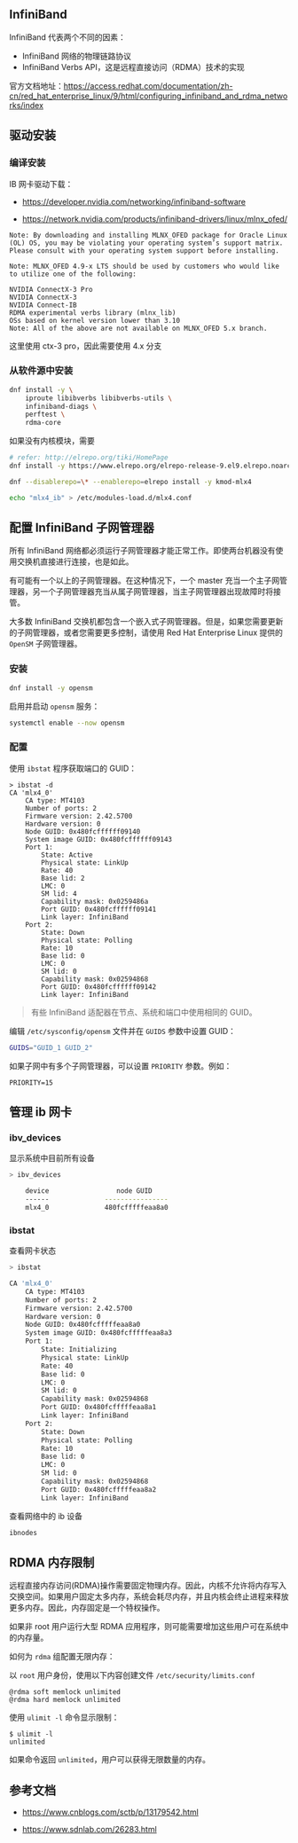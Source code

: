 
## InfiniBand

InfiniBand 代表两个不同的因素：

- InfiniBand 网络的物理链路协议
- InfiniBand Verbs API，这是远程直接访问（RDMA）技术的实现

官方文档地址：<https://access.redhat.com/documentation/zh-cn/red_hat_enterprise_linux/9/html/configuring_infiniband_and_rdma_networks/index>

## 驱动安装

### 编译安装

IB 网卡驱动下载：

- <https://developer.nvidia.com/networking/infiniband-software>

- <https://network.nvidia.com/products/infiniband-drivers/linux/mlnx_ofed/>

```
Note: By downloading and installing MLNX_OFED package for Oracle Linux (OL) OS, you may be violating your operating system’s support matrix. Please consult with your operating system support before installing.

Note: MLNX_OFED 4.9-x LTS should be used by customers who would like to utilize one of the following:

NVIDIA ConnectX-3 Pro
NVIDIA ConnectX-3
NVIDIA Connect-IB
RDMA experimental verbs library (mlnx_lib)
OSs based on kernel version lower than 3.10
Note: All of the above are not available on MLNX_OFED 5.x branch.
```

这里使用 ctx-3 pro，因此需要使用 4.x 分支

### 从软件源中安装

````bash
dnf install -y \
	iproute libibverbs libibverbs-utils \
	infiniband-diags \
	perftest \
	rdma-core
````

如果没有内核模块，需要

```bash
# refer: http://elrepo.org/tiki/HomePage
dnf install -y https://www.elrepo.org/elrepo-release-9.el9.elrepo.noarch.rpm

dnf --disablerepo=\* --enablerepo=elrepo install -y kmod-mlx4

echo "mlx4_ib" > /etc/modules-load.d/mlx4.conf
```

## 配置 InfiniBand 子网管理器

所有 InfiniBand 网络都必须运行子网管理器才能正常工作。即使两台机器没有使用交换机直接进行连接，也是如此。

有可能有一个以上的子网管理器。在这种情况下，一个 master 充当一个主子网管理器，另一个子网管理器充当从属子网管理器，当主子网管理器出现故障时将接管。

大多数 InfiniBand 交换机都包含一个嵌入式子网管理器。但是，如果您需要更新的子网管理器，或者您需要更多控制，请使用 Red Hat Enterprise Linux 提供的 `OpenSM` 子网管理器。

### 安装

```bash
dnf install -y opensm
```

启用并启动 `opensm` 服务：

```bash
systemctl enable --now opensm
```

### 配置 

使用 `ibstat` 程序获取端口的 GUID：

```
> ibstat -d
CA 'mlx4_0'
	CA type: MT4103
	Number of ports: 2
	Firmware version: 2.42.5700
	Hardware version: 0
	Node GUID: 0x480fcffffff09140
	System image GUID: 0x480fcffffff09143
	Port 1:
		State: Active
		Physical state: LinkUp
		Rate: 40
		Base lid: 2
		LMC: 0
		SM lid: 4
		Capability mask: 0x0259486a
		Port GUID: 0x480fcffffff09141
		Link layer: InfiniBand
	Port 2:
		State: Down
		Physical state: Polling
		Rate: 10
		Base lid: 0
		LMC: 0
		SM lid: 0
		Capability mask: 0x02594868
		Port GUID: 0x480fcffffff09142
		Link layer: InfiniBand
```

> 有些 InfiniBand 适配器在节点、系统和端口中使用相同的 GUID。

编辑 `/etc/sysconfig/opensm` 文件并在 `GUIDS` 参数中设置 GUID：

```bash
GUIDS="GUID_1 GUID_2"
```

如果子网中有多个子网管理器，可以设置 `PRIORITY` 参数。例如：

```
PRIORITY=15
```

## 管理 ib 网卡


### ibv_devices

显示系统中目前所有设备

```bash
> ibv_devices

    device          	   node GUID
    ------          	----------------
    mlx4_0          	480fcfffffeaa8a0
```

### ibstat

查看网卡状态

```bash
> ibstat

CA 'mlx4_0'
	CA type: MT4103
	Number of ports: 2
	Firmware version: 2.42.5700
	Hardware version: 0
	Node GUID: 0x480fcfffffeaa8a0
	System image GUID: 0x480fcfffffeaa8a3
	Port 1:
		State: Initializing
		Physical state: LinkUp
		Rate: 40
		Base lid: 0
		LMC: 0
		SM lid: 0
		Capability mask: 0x02594868
		Port GUID: 0x480fcfffffeaa8a1
		Link layer: InfiniBand
	Port 2:
		State: Down
		Physical state: Polling
		Rate: 10
		Base lid: 0
		LMC: 0
		SM lid: 0
		Capability mask: 0x02594868
		Port GUID: 0x480fcfffffeaa8a2
		Link layer: InfiniBand
```

查看网络中的 ib 设备

```bash
ibnodes
```

## RDMA 内存限制

远程直接内存访问(RDMA)操作需要固定物理内存。因此，内核不允许将内存写入交换空间。如果用户固定太多内存，系统会耗尽内存，并且内核会终止进程来释放更多内存。因此，内存固定是一个特权操作。

如果非 root 用户运行大型 RDMA 应用程序，则可能需要增加这些用户可在系统中的内存量。

如何为 `rdma` 组配置无限内存：

以 `root` 用户身份，使用以下内容创建文件 `/etc/security/limits.conf` 

```
@rdma soft memlock unlimited
@rdma hard memlock unlimited
```

使用 `ulimit -l` 命令显示限制：

```none
$ ulimit -l
unlimited
```

如果命令返回 `unlimited`，用户可以获得无限数量的内存。

## 参考文档

- <https://www.cnblogs.com/sctb/p/13179542.html>

- <https://www.sdnlab.com/26283.html>
